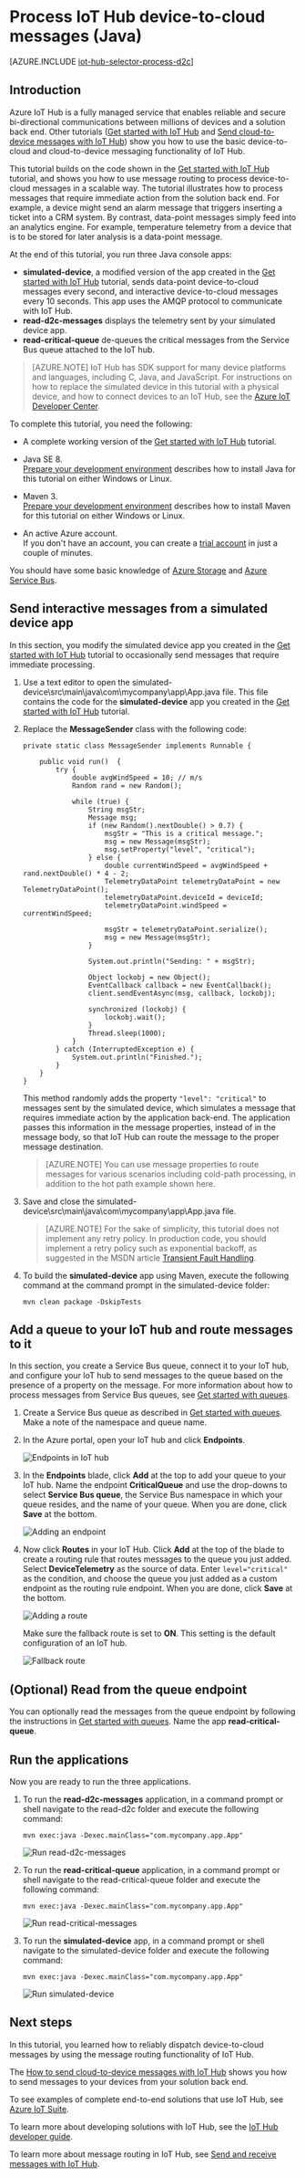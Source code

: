 <properties
    pageTitle="Process Azure IoT Hub device-to-cloud messages (Java) | Azure"
    description="How to process IoT Hub device-to-cloud messages by using routing rules and custom endpoints to dispatch messages to other back-end services."
    services="iot-hub"
    documentationcenter="java"
    author="dominicbetts"
    manager="timlt"
    editor="" />
<tags
    ms.assetid="bd9af5f9-a740-4780-a2a6-8c0e2752cf48"
    ms.service="iot-hub"
    ms.devlang="java"
    ms.topic="article"
    ms.tgt_pltfrm="na"
    ms.workload="na"
    ms.date="03/07/2017"
    wacn.date=""
    ms.author="dobett" />

# Process IoT Hub device-to-cloud messages (Java)

[AZURE.INCLUDE [iot-hub-selector-process-d2c](../../includes/iot-hub-selector-process-d2c.md)]

## Introduction
Azure IoT Hub is a fully managed service that enables reliable and secure bi-directional communications between millions of devices and a solution back end. Other tutorials ([Get started with IoT Hub] and [Send cloud-to-device messages with IoT Hub][lnk-c2d]) show you how to use the basic device-to-cloud and cloud-to-device messaging functionality of IoT Hub.

This tutorial builds on the code shown in the [Get started with IoT Hub] tutorial, and shows you how to use message routing to process device-to-cloud messages in a scalable way. The tutorial illustrates how to process messages that require immediate action from the solution back end. For example, a device might send an alarm message that triggers inserting a ticket into a CRM system. By contrast, data-point messages simply feed into an analytics engine. For example, temperature telemetry from a device that is to be stored for later analysis is a data-point message.

At the end of this tutorial, you run three Java console apps:

* **simulated-device**, a modified version of the app created in the [Get started with IoT Hub] tutorial, sends data-point device-to-cloud messages every second, and interactive device-to-cloud messages every 10 seconds. This app uses the AMQP protocol to communicate with IoT Hub.
* **read-d2c-messages** displays the telemetry sent by your simulated device app.
* **read-critical-queue** de-queues the critical messages from the Service Bus queue attached to the IoT hub.

> [AZURE.NOTE]
> IoT Hub has SDK support for many device platforms and languages, including C, Java, and JavaScript. For instructions on how to replace the simulated device in this tutorial with a physical device, and how to connect devices to an IoT Hub, see the [Azure IoT Developer Center].
> 
> 

To complete this tutorial, you need the following:

+ A complete working version of the [Get started with IoT Hub] tutorial.

+ Java SE 8. <br/> [Prepare your development environment][lnk-dev-setup] describes how to install Java for this tutorial on either Windows or Linux.

+ Maven 3.  <br/> [Prepare your development environment][lnk-dev-setup] describes how to install Maven for this tutorial on either Windows or Linux.

+ An active Azure account. <br/>If you don't have an account, you can create a [trial account](/pricing/1rmb-trial/) in just a couple of minutes.

You should have some basic knowledge of [Azure Storage] and [Azure Service Bus].

## Send interactive messages from a simulated device app
In this section, you modify the simulated device app you created in the [Get started with IoT Hub] tutorial to occasionally send messages that require immediate processing.

1. Use a text editor to open the simulated-device\src\main\java\com\mycompany\app\App.java file. This file contains the code for the **simulated-device** app you created in the [Get started with IoT Hub] tutorial.
2. Replace the **MessageSender** class with the following code:
   
    ```
    private static class MessageSender implements Runnable {

        public void run()  {
            try {
                double avgWindSpeed = 10; // m/s
                Random rand = new Random();

                while (true) {
                    String msgStr;
                    Message msg;
                    if (new Random().nextDouble() > 0.7) {
                        msgStr = "This is a critical message.";
                        msg = new Message(msgStr);
                        msg.setProperty("level", "critical");
                    } else {
                        double currentWindSpeed = avgWindSpeed + rand.nextDouble() * 4 - 2;
                        TelemetryDataPoint telemetryDataPoint = new TelemetryDataPoint();
                        telemetryDataPoint.deviceId = deviceId;
                        telemetryDataPoint.windSpeed = currentWindSpeed;

                        msgStr = telemetryDataPoint.serialize();
                        msg = new Message(msgStr);
                    }
                    
                    System.out.println("Sending: " + msgStr);

                    Object lockobj = new Object();
                    EventCallback callback = new EventCallback();
                    client.sendEventAsync(msg, callback, lockobj);

                    synchronized (lockobj) {
                        lockobj.wait();
                    }
                    Thread.sleep(1000);
                }
            } catch (InterruptedException e) {
                System.out.println("Finished.");
            }
        }
    }
    ```
   
    This method randomly adds the property `"level": "critical"` to messages sent by the simulated device, which simulates a message that requires immediate action by the application back-end. The application passes this information in the message properties, instead of in the message body, so that IoT Hub can route the message to the proper message destination.
   
   > [AZURE.NOTE]
   > You can use message properties to route messages for various scenarios including cold-path processing, in addition to the hot path example shown here.
   > 
   > 

2. Save and close the simulated-device\src\main\java\com\mycompany\app\App.java file.
   
   > [AZURE.NOTE]
   > For the sake of simplicity, this tutorial does not implement any retry policy. In production code, you should implement a retry policy such as exponential backoff, as suggested in the MSDN article [Transient Fault Handling].
   > 
   > 

3. To build the **simulated-device** app using Maven, execute the following command at the command prompt in the simulated-device folder:
   
    ```
    mvn clean package -DskipTests
    ```

## Add a queue to your IoT hub and route messages to it
In this section, you create a Service Bus queue, connect it to your IoT hub, and configure your IoT hub to send messages to the queue based on the presence of a property on the message. For more information about how to process messages from Service Bus queues, see [Get started with queues][Service Bus queue].

1. Create a Service Bus queue as described in [Get started with queues][Service Bus queue]. Make a note of the namespace and queue name.

2. In the Azure portal, open your IoT hub and click **Endpoints**.
    
    ![Endpoints in IoT hub][30]

3. In the **Endpoints** blade, click **Add** at the top to add your queue to your IoT hub. Name the endpoint **CriticalQueue** and use the drop-downs to select **Service Bus queue**, the Service Bus namespace in which your queue resides, and the name of your queue. When you are done, click **Save** at the bottom.
    
    ![Adding an endpoint][31]
    
4. Now click **Routes** in your IoT Hub. Click **Add** at the top of the blade to create a routing rule that routes messages to the queue you just added. Select **DeviceTelemetry** as the source of data. Enter `level="critical"` as the condition, and choose the queue you just added as a custom endpoint as the routing rule endpoint. When you are done, click **Save** at the bottom.
    
    ![Adding a route][32]
    
    Make sure the fallback route is set to **ON**. This setting is the default configuration of an IoT hub.
    
    ![Fallback route][33]


## (Optional) Read from the queue endpoint
You can optionally read the messages from the queue endpoint by following the instructions in [Get started with queues][lnk-sb-queues-java]. Name the app **read-critical-queue**.

## Run the applications
Now you are ready to run the three applications.

1. To run the **read-d2c-messages** application, in a command prompt or shell navigate to the read-d2c folder and execute the following command:
   
   ```
   mvn exec:java -Dexec.mainClass="com.mycompany.app.App"
   ```
   
   ![Run read-d2c-messages][readd2c]
2. To run the **read-critical-queue** application, in a command prompt or shell navigate to the read-critical-queue folder and execute the following command:
   
   ```
   mvn exec:java -Dexec.mainClass="com.mycompany.app.App"
   ```
   
   ![Run read-critical-messages][readqueue]

3. To run the **simulated-device** app, in a command prompt or shell navigate to the simulated-device folder and execute the following command:
   
   ```
   mvn exec:java -Dexec.mainClass="com.mycompany.app.App"
   ```
   
   ![Run simulated-device][simulateddevice]


## Next steps
In this tutorial, you learned how to reliably dispatch device-to-cloud messages by using the message routing functionality of IoT Hub.


The [How to send cloud-to-device messages with IoT Hub][lnk-c2d] shows you how to send messages to your devices from your solution back end.

To see examples of complete end-to-end solutions that use IoT Hub, see [Azure IoT Suite][lnk-suite].

To learn more about developing solutions with IoT Hub, see the [IoT Hub developer guide].

To learn more about message routing in IoT Hub, see [Send and receive messages with IoT Hub][lnk-devguide-messaging].

<!-- Images. -->
<!-- TODO: UPDATE PICTURES -->
[simulateddevice]: ./media/iot-hub-java-java-process-d2c/runsimulateddevice.png
[readd2c]: ./media/iot-hub-java-java-process-d2c/runprocessinteractive.png
[readqueue]: ./media/iot-hub-java-java-process-d2c/runprocessd2c.png

[30]: ./media/iot-hub-java-java-process-d2c/click-endpoints.png
[31]: ./media/iot-hub-java-java-process-d2c/endpoint-creation.png
[32]: ./media/iot-hub-java-java-process-d2c/route-creation.png
[33]: ./media/iot-hub-java-java-process-d2c/fallback-route.png

<!-- Links -->

[Azure Blob storage]: /documentation/articles/storage-dotnet-how-to-use-blobs/
[Azure Data Factory]: /documentation/services/data-factory/
[HDInsight (Hadoop)]: /documentation/services/hdinsight/
[Service Bus queue]: /documentation/articles/service-bus-java-how-to-use-queues/
[lnk-sb-queues-java]: /documentation/articles/service-bus-java-how-to-use-queues/

[Azure IoT Hub developer guide - Device to cloud]: /documentation/articles/iot-hub-devguide-messaging/

[Azure Storage]: /documentation/services/storage/
[Azure Service Bus]: /documentation/services/service-bus/

[IoT Hub Developer Guide]: /documentation/articles/iot-hub-devguide/
[lnk-devguide-messaging]: /documentation/articles/iot-hub-devguide-messaging/
[Get started with IoT Hub]: /documentation/articles/iot-hub-java-java-getstarted/
[Azure IoT Developer Center]: /develop/iot
[lnk-service-fabric]: /documentation/services/service-fabric/
[lnk-stream-analytics]: /documentation/services/stream-analytics/
[lnk-event-hubs]: /documentation/services/event-hubs/
[Transient Fault Handling]: https://msdn.microsoft.com/zh-cn/library/hh675232.aspx

<!-- Links -->
[About Azure Storage]: /documentation/articles/storage-create-storage-account/#create-a-storage-account
[Get Started with Event Hubs]: /documentation/articles/event-hubs-java-ephjava-getstarted/
[Azure Storage scalability Guidelines]: /documentation/articles/storage-scalability-targets/
[Azure Block Blobs]: https://msdn.microsoft.com/zh-cn/library/azure/ee691964.aspx
[Event Hubs]: /documentation/articles/event-hubs-overview/
[EventProcessorHost]: https://github.com/Azure/azure-event-hubs/tree/master/java/azure-eventhubs-eph
[Transient Fault Handling]: https://msdn.microsoft.com/zh-cn/library/hh680901(v=pandp.50).aspx

[lnk-classic-portal]: https://manage.windowsazure.cn
[lnk-c2d]: /documentation/articles/iot-hub-java-java-process-d2c/
[lnk-suite]: /documentation/suites/iot-suite/

[lnk-dev-setup]: https://github.com/Azure/azure-iot-sdk-java
[lnk-create-an-iot-hub]: /documentation/articles/iot-hub-java-java-getstarted/#create-an-iot-hub